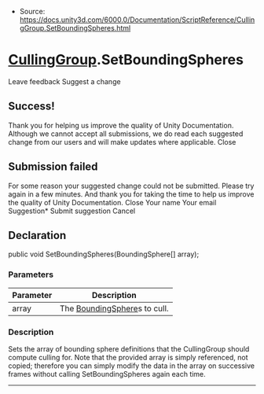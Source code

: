 * Source: https://docs.unity3d.com/6000.0/Documentation/ScriptReference/CullingGroup.SetBoundingSpheres.html

#  [CullingGroup](https://docs.unity3d.com/6000.0/Documentation/ScriptReference/CullingGroup.html).SetBoundingSpheres
Leave feedback
Suggest a change
## Success!
Thank you for helping us improve the quality of Unity Documentation. Although we cannot accept all submissions, we do read each suggested change from our users and will make updates where applicable.
Close
## Submission failed
For some reason your suggested change could not be submitted. Please <a>try again</a> in a few minutes. And thank you for taking the time to help us improve the quality of Unity Documentation.
Close
Your name Your email Suggestion* Submit suggestion
Cancel
## Declaration
public void SetBoundingSpheres(BoundingSphere[] array); 
### Parameters
Parameter | Description  
---|---  
array | The [BoundingSphere](https://docs.unity3d.com/6000.0/Documentation/ScriptReference/BoundingSphere.html)s to cull.  
### Description
Sets the array of bounding sphere definitions that the CullingGroup should compute culling for.
Note that the provided array is simply referenced, not copied; therefore you can simply modify the data in the array on successive frames without calling SetBoundingSpheres again each time.
* * *
